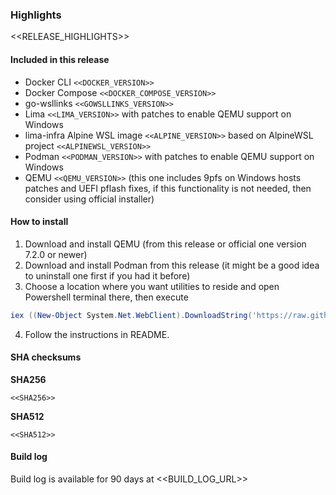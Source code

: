 ### Highlights
<<RELEASE_HIGHLIGHTS>>

#### Included in this release
* Docker CLI `<<DOCKER_VERSION>>`
* Docker Compose `<<DOCKER_COMPOSE_VERSION>>`
* go-wsllinks `<<GOWSLLINKS_VERSION>>`
* Lima `<<LIMA_VERSION>>` with patches to enable QEMU support on Windows
* lima-infra Alpine WSL image `<<ALPINE_VERSION>>` based on AlpineWSL project `<<ALPINEWSL_VERSION>>`
* Podman `<<PODMAN_VERSION>>` with patches to enable QEMU support on Windows
* QEMU `<<QEMU_VERSION>>` (this one includes 9pfs on Windows hosts patches and UEFI pflash fixes, if this functionality is not needed, then consider using official installer)

#### How to install
1. Download and install QEMU (from this release or official one version 7.2.0 or newer)
2. Download and install Podman from this release (it might be a good idea to uninstall one first if you had it before)
3. Choose a location where you want utilities to reside and open Powershell terminal there, then execute 
```powershell
iex ((New-Object System.Net.WebClient).DownloadString('https://raw.githubusercontent.com/arixmkii/qcw/<<TAG_NAME>>/qcw-utils.ps1'))
```
4. Follow the instructions in README.

#### SHA checksums
**SHA256**
```
<<SHA256>>
```

**SHA512**
```
<<SHA512>>
```

#### Build log
Build log is available for 90 days at <<BUILD_LOG_URL>>

